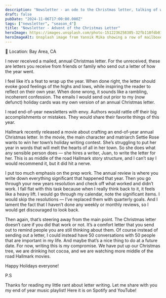 ```yaml
---
description: "Newsletter - an ode to the Christmas letter, talking of what it really means."
draft: false
pubDate: "2024-11-06T17:00:00.000Z"
tags: ["newsletter", "season_4"]
title: "Newsletter - Advent of the Christmas Letter"
heroImage: https://images.unsplash.com/photo-1512236258305-32fb110fdb01?q=80&w=2374&auto=format&fit=crop&ixlib=rb-4.0.3&ixid=M3wxMjA3fDB8MHxwaG90by1wYWdlfHx8fGVufDB8fHx8fA%3D%3D
heroImageAlt: Unsplash image from Yannik Mika showing a row of mailboxes
---
```


📍 Location: Bay Area, CA

I never received a mailed, annual Christmas letter. For the unreceived, these are letters you receive from friends or family who send out a letter of how the year went.

I feel like it’s a feat to wrap up the year. When done right, the letter should evoke good feelings of the highs and lows, while inspiring the reader to reflect on their own year. When done wrong, it sounds like a rambling, incoherent confession. The emails I would send out prior to my (now defunct) holiday cards was my own version of an annual Christmas letter.

I read end-of-year newsletters with envy. Authors would rattle off their big accomplishments or mistakes. They would share their favorite things of this year.

Hallmark recently released a movie about crafting an end-of-year annual Christmas letter. In the movie, the main character and matriarch Settie Rose wants to win her town’s holiday writing contest. She’s struggling to put her year in words that will melt the hearts of all in her town. So she does what any sensible person does — she hires a writer, Juan, to write the letter for her. This is as middle of the road Hallmark story structure, and I can’t say I would recommend it, but it did hit a nerve.

I put too much emphasis on the prep work. The annual review is where you write down everything significant that happened that year. Then you go through your new years resolution and check off what worked and didn’t work. I fall flat with this task because when I really think back to it, it feels like a heavy lift. I would go through my calendar, note the significant items. I would skip the resolutions — I’ve replaced them with quarterly goals. And I lament the fact that I haven’t done any weekly or monthly reviews, so I would get discouraged to look back.

Then again, that’s steering away from the main point. The Christmas letter doesn’t care if you did that work or not. It’s a comfort letter that you send out to remind people you are still thinking about them. Of course instead of sending out a letter, I could instead have 50 conversations with 50 people that are important in my life. And maybe that’s a nice thing to do at a future date. For now, writing this is my compromise. We have put up our Christmas tree, we are drinking hot cocoa, and we are watching more middle of the road Hallmark movies.

Happy Holidays everyone!

P.S

Thanks for reading my little rant about letter writing. Let me share with you my end of year music playlist! Here it is on Spotify and YouTube!

